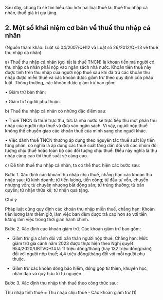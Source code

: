 Sau đây, chúng ta sẽ tìm hiểu sâu hơn hai loại thuế là: thuế thu nhập cá nhân, thuế giá trị gia tăng.

## 2. Một số khái niệm cơ bản về thuế thu nhập cá nhân

(Nguồn tham khảo: Luật số 04/2007/QH12 và Luật số 26/2012/QH13 về thuế thu nhập cá nhân)

a) Thuế thu nhập cá nhân (gọi tắt là thuế TNCN) là khoản tiền mà người có thu nhập cá nhân phải nộp vào ngân sách nhà nước. Khoản tiền thuế này được tính trên thu nhập của người nộp thuế sau khi đã trừ các khoản thu nhập được miễn thuế và các khoản được giảm trừ theo quy định của pháp luật. Thông thường, các khoản được giảm trừ bao gồm:

• Giảm trừ bản thân;

• Giảm trừ người phụ thuộc.

b) Thuế thu nhập cá nhân có những đặc điểm sau:

• Thuế TNCN là thuế trực thu, tức là nhà nước sẽ trực tiếp thu một phần thu nhập của người nộp thuế và đưa vào ngân sách. Vì vậy, người nộp thuế không thể chuyển giao các khoản thuế của mình sang cho người khác.

• Việc đánh thuế TNCN thường áp dụng theo nguyên tắc thuế suất lũy tiến từng phần, có nghĩa là áp dụng các thuế suất tăng dần đối với các nhóm đối tượng chịu thuế hoặc toàn bộ các đối tượng chịu thuế. Điều này nghĩa là thu nhập càng cao thì thuế suất sẽ càng cao.

c) Để tính thuế thu nhập cá nhân, ta có thể thực hiện các bước sau:

Bước 1. Xác định các khoản thu nhập chịu thuế, chẳng hạn các khoản thu nhập sau: từ kinh doanh; từ tiền lương, tiền công; từ đầu tư vốn, chuyển nhượng vốn; từ chuyển nhượng bất động sản; từ trúng thưởng; từ bản quyền; từ nhận thừa kế; từ nhận quà tặng.

Chú ý

Pháp luật cũng quy định các khoản thu nhập miễn thuế, chẳng hạn: Khoản tiền lương làm thêm giờ, làm việc ban đêm được trả cao hơn so với tiền lương làm việc trong thời gian hành chính.

Bước 2. Xác định các khoản giảm trừ. Các khoản giảm trừ bao gồm:

+ Giảm trừ gia cảnh đối với bản thân người nộp thuế.
Chẳng hạn: Mức giảm trừ gia cảnh năm 2023 được thực hiện theo Nghị quyết 954/2020/UBTVQH14 là 11 triệu đồng/tháng (hay 132 triệu đồng/năm) đối với người nộp thuế; 4,4 triệu đồng/tháng đối với mỗi người phụ thuộc.

+ Giảm trừ các khoản đóng bảo hiểm, đóng góp từ thiện, khuyến học, nhân đạo và quỹ hưu trí tự nguyện.

Bước 3. Xác định thu nhập tính thuế theo công thức sau:

Thu nhập tính thuế = Thu nhập chịu thuế - Các khoản giảm trừ (1)